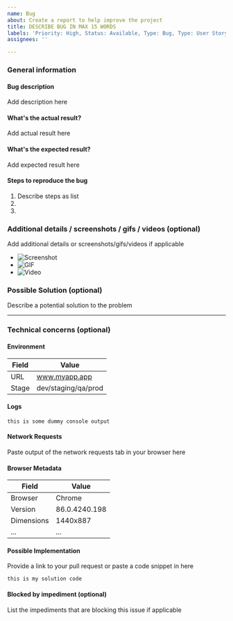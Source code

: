 ```yaml
---
name: Bug
about: Create a report to help improve the project
title: DESCRIBE BUG IN MAX 15 WORDS
labels: 'Priority: High, Status: Available, Type: Bug, Type: User Story'
assignees: ''

---
```


### General information

#### Bug description
Add description here

#### What's the actual result?
Add actual result here

#### What's the expected result?
Add expected result here

#### Steps to reproduce the bug

1.  Describe steps as list
2. 
3. 

### Additional details / screenshots / gifs / videos (optional)
Add additional details or screenshots/gifs/videos if applicable

- ![Screenshot]()
- ![GIF]()
- ![Video]()

### Possible Solution (optional)
Describe a potential solution to the problem

---
### Technical concerns (optional)

#### Environment
| Field | Value |
|------------|---------------|
| URL | www.myapp.app |
| Stage | dev/staging/qa/prod |

#### Logs
```console
this is some dummy console output
```

#### Network Requests
Paste output of the network requests tab in your browser here

#### Browser Metadata
| Field | Value |
|------------|---------------|
| Browser | Chrome |
| Version | 86.0.4240.198 |
| Dimensions | 1440x887 |
| ... | ... |

#### Possible Implementation
Provide a link to your pull request or paste a code snippet in here
```addprogramminglanguage
this is my solution code
```

#### Blocked by impediment (optional) ####
List the impediments that are blocking this issue if applicable
